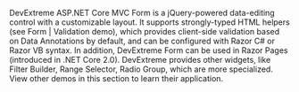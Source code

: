 DevExtreme ASP.NET Core MVC Form is a jQuery-powered data-editing control with a customizable layout. It supports strongly-typed HTML helpers (see Form | Validation demo), which provides client-side validation based on Data Annotations by default, and can be configured with Razor C\# or Razor VB syntax. In addition, DevExtreme Form can be used in Razor Pages (introduced in .NET Core 2.0). DevExtreme provides other widgets, like Filter Builder, Range Selector, Radio Group, which are more specialized. View other demos in this section to learn their application.